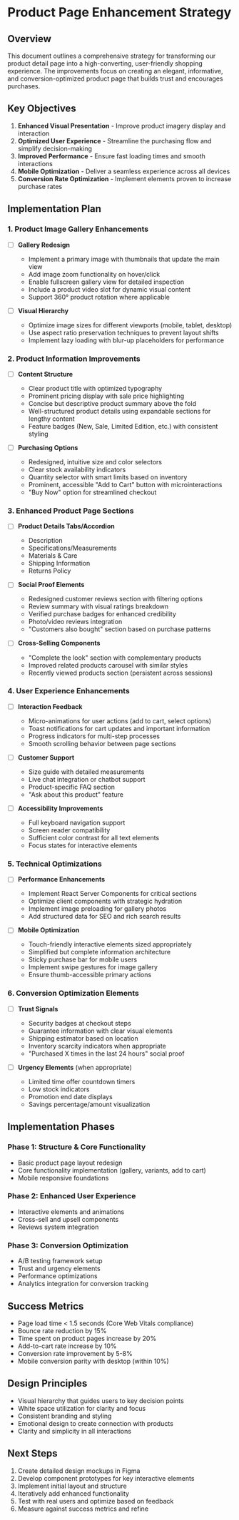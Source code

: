 # Product Page Enhancement Strategy

## Overview
This document outlines a comprehensive strategy for transforming our product detail page into a high-converting, user-friendly shopping experience. The improvements focus on creating an elegant, informative, and conversion-optimized product page that builds trust and encourages purchases.

## Key Objectives
1. **Enhanced Visual Presentation** - Improve product imagery display and interaction
2. **Optimized User Experience** - Streamline the purchasing flow and simplify decision-making
3. **Improved Performance** - Ensure fast loading times and smooth interactions
4. **Mobile Optimization** - Deliver a seamless experience across all devices
5. **Conversion Rate Optimization** - Implement elements proven to increase purchase rates

## Implementation Plan

### 1. Product Image Gallery Enhancements
- [ ] **Gallery Redesign**
  - Implement a primary image with thumbnails that update the main view
  - Add image zoom functionality on hover/click
  - Enable fullscreen gallery view for detailed inspection
  - Include a product video slot for dynamic visual content
  - Support 360° product rotation where applicable

- [ ] **Visual Hierarchy**
  - Optimize image sizes for different viewports (mobile, tablet, desktop)
  - Use aspect ratio preservation techniques to prevent layout shifts
  - Implement lazy loading with blur-up placeholders for performance

### 2. Product Information Improvements
- [ ] **Content Structure**
  - Clear product title with optimized typography
  - Prominent pricing display with sale price highlighting
  - Concise but descriptive product summary above the fold
  - Well-structured product details using expandable sections for lengthy content
  - Feature badges (New, Sale, Limited Edition, etc.) with consistent styling

- [ ] **Purchasing Options**
  - Redesigned, intuitive size and color selectors
  - Clear stock availability indicators
  - Quantity selector with smart limits based on inventory
  - Prominent, accessible "Add to Cart" button with microinteractions
  - "Buy Now" option for streamlined checkout

### 3. Enhanced Product Page Sections
- [ ] **Product Details Tabs/Accordion**
  - Description
  - Specifications/Measurements
  - Materials & Care
  - Shipping Information
  - Returns Policy

- [ ] **Social Proof Elements**
  - Redesigned customer reviews section with filtering options
  - Review summary with visual ratings breakdown
  - Verified purchase badges for enhanced credibility
  - Photo/video reviews integration
  - "Customers also bought" section based on purchase patterns

- [ ] **Cross-Selling Components**
  - "Complete the look" section with complementary products
  - Improved related products carousel with similar styles
  - Recently viewed products section (persistent across sessions)

### 4. User Experience Enhancements
- [ ] **Interaction Feedback**
  - Micro-animations for user actions (add to cart, select options)
  - Toast notifications for cart updates and important information
  - Progress indicators for multi-step processes
  - Smooth scrolling behavior between page sections

- [ ] **Customer Support**
  - Size guide with detailed measurements
  - Live chat integration or chatbot support
  - Product-specific FAQ section
  - "Ask about this product" feature

- [ ] **Accessibility Improvements**
  - Full keyboard navigation support
  - Screen reader compatibility
  - Sufficient color contrast for all text elements
  - Focus states for interactive elements

### 5. Technical Optimizations
- [ ] **Performance Enhancements**
  - Implement React Server Components for critical sections
  - Optimize client components with strategic hydration
  - Implement image preloading for gallery photos
  - Add structured data for SEO and rich search results

- [ ] **Mobile Optimization**
  - Touch-friendly interactive elements sized appropriately
  - Simplified but complete information architecture
  - Sticky purchase bar for mobile users
  - Implement swipe gestures for image gallery
  - Ensure thumb-accessible primary actions

### 6. Conversion Optimization Elements
- [ ] **Trust Signals**
  - Security badges at checkout steps
  - Guarantee information with clear visual elements
  - Shipping estimator based on location
  - Inventory scarcity indicators when appropriate
  - "Purchased X times in the last 24 hours" social proof

- [ ] **Urgency Elements** (when appropriate)
  - Limited time offer countdown timers
  - Low stock indicators
  - Promotion end date displays
  - Savings percentage/amount visualization

## Implementation Phases

### Phase 1: Structure & Core Functionality
- Basic product page layout redesign
- Core functionality implementation (gallery, variants, add to cart)
- Mobile responsive foundations

### Phase 2: Enhanced User Experience
- Interactive elements and animations
- Cross-sell and upsell components
- Reviews system integration

### Phase 3: Conversion Optimization
- A/B testing framework setup
- Trust and urgency elements
- Performance optimizations
- Analytics integration for conversion tracking

## Success Metrics
- Page load time < 1.5 seconds (Core Web Vitals compliance)
- Bounce rate reduction by 15%
- Time spent on product pages increase by 20%
- Add-to-cart rate increase by 10%
- Conversion rate improvement by 5-8%
- Mobile conversion parity with desktop (within 10%)

## Design Principles
- Visual hierarchy that guides users to key decision points
- White space utilization for clarity and focus
- Consistent branding and styling
- Emotional design to create connection with products
- Clarity and simplicity in all interactions

## Next Steps
1. Create detailed design mockups in Figma
2. Develop component prototypes for key interactive elements
3. Implement initial layout and structure 
4. Iteratively add enhanced functionality
5. Test with real users and optimize based on feedback
6. Measure against success metrics and refine 